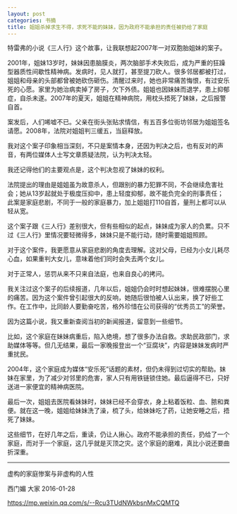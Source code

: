 ```yaml
---
layout: post
categories: 书摘
title: 姐姐杀掉求生不得，求死不能的妹妹，因为政府不能承担的责任被扔给了家庭
---
```


特雷弗的小说《三人行》这个故事，让我联想起2007年一对双胞胎姐妹的案子。

2001年，姐妹13岁时，妹妹因患脑膜炎，两次脑部手术失败后，成为严重的狂躁型器质性间歇性精神病。发病时，见人就打，甚至提刀砍人。很多邻居都被打过，姐姐和母亲的头部都曾被她砍伤砸伤。清醒过来时，她也非常痛苦悔恨，有过安乐死的心愿。家里为她治病卖掉了房子，欠下外债。姐姐也因妹妹而退学，患上抑郁症，自杀未遂。2007年的夏天，姐姐在精神病院，用枕头捂死了妹妹，之后报警自首。

案发后，人们唏嘘不已。父亲在街头张贴求情信，有五百多位街坊邻居为姐姐签名请愿。2008年，法院对姐姐判三缓五，当庭释放。

我对这个案子印象相当深刻，不只是案情本身，还因为判决之后，也有反对的声音，有两位媒体人士写文章质疑法院，认为判决太轻。

我还记得他们的主要观点是，这个判决忽视了妹妹的权利。

法院提出的理由是姐姐虽为故意杀人，但跟别的暴力犯罪不同，不会继续危害社会；她从13岁起就处于极度压抑中，患上轻度抑郁，故不能负完全的刑事责任；此案是家庭悲剧，不同于一般的家庭暴力，加上姐姐打110自首，量刑上都可以从轻从宽。

这个案子跟《三人行》差别很大，但有些相似的起点，妹妹成为家人的负累。只不过《三人行》里情况要轻微得多，妹妹只是不能行动，随时需要姐姐照顾。

对于这个案件，我更愿意从家庭悲剧的角度去理解。这对父母，已经为小女儿耗尽心血，如果重判大女儿，意味着他们同时会失去两个女儿。

对于正常人，惩罚从来不只来自法庭，也来自良心的拷问。

我关注过这个案子的后续报道，几年以后，姐姐仍会时时想起妹妹，很难摆脱心里的痛苦。因为这个案件曾引起很大的反响，她随后很怕被人认出来，换了好些工作。在工作中，比同龄人要勤奋吃苦，格外珍惜在公司获得的“优秀员工”的荣誉。

因为这篇小说，我又重新查阅当初的新闻报道，留意到一些细节。

比如，这个家庭在妹妹病重后，陷入绝境，想了很多办法自救。求助民政部门，求助媒体等等。但几无结果，最后一家晚报登出一个“豆腐块”，内容是妹妹发病时严重扰民。

2004年，这个家庭成为媒体“安乐死”话题的素材，但仍未得到过切实的帮助。妹妹在家里，为了减少对邻里的危害，家人只有用铁链锁住她。最后逼得不已，只好送进一家便宜的精神病医院。

最后一次，姐姐去医院看妹妹时，妹妹已经不会穿衣，身上粘着饭粒、血、脓和粪便。就在这一晚，姐姐给妹妹洗了澡，梳了头，给妹妹吃了药，让她安睡之后，捂死了妹妹。

这些细节，在好几年之后，重读，仍让人揪心。政府不能承担的责任，扔给了一个家庭，而对于一个家庭，这几乎就是灭顶之灾。这个家庭的磨难，真比小说还要曲折深重。

---

虚构的家庭惨案与非虚构的人性

西门媚  大家  2016-01-28

https://mp.weixin.qq.com/s/--Rcu3TUdNWkbsnMxCQMTQ